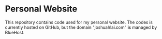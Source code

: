 # Personal Website

This repository contains code used for my personal website. The codes is currently hosted on GitHub, but the domain "joshuahlai.com" is managed by BlueHost.
